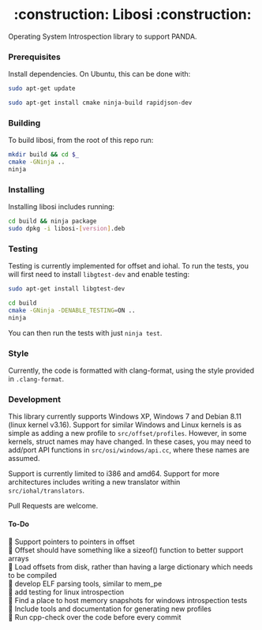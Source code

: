 <h1 align="center">:construction: Libosi :construction:</h1>

Operating System Introspection library to support PANDA.

### Prerequisites

Install dependencies. On Ubuntu, this can be done with:

```bash
sudo apt-get update

sudo apt-get install cmake ninja-build rapidjson-dev
```

### Building

To build libosi, from the root of this repo run:

```bash
mkdir build && cd $_
cmake -GNinja ..
ninja
```

### Installing

Installing libosi includes running:

```bash
cd build && ninja package
sudo dpkg -i libosi-[version].deb
```

### Testing

Testing is currently implemented for offset and iohal. To run the tests, you will 
first need to install `libgtest-dev` and enable testing:

```bash
sudo apt-get install libgtest-dev

cd build
cmake -GNinja -DENABLE_TESTING=ON ..
ninja
```

You can then run the tests with just `ninja test`.

### Style

Currently, the code is formatted with clang-format, using the style provided in `.clang-format`.

### Development

This library currently supports Windows XP, Windows 7 and Debian 8.11 (linux kernel v3.16).
Support for similar Windows and Linux kernels is as simple as adding a new profile to `src/offset/profiles`.
However, in some kernels, struct names may have changed. In these cases, you may need to add/port
API functions in `src/osi/windows/api.cc`, where these names are assumed.

Support is currently limited to i386 and amd64. Support for more architectures includes writing
a new translator within `src/iohal/translators`.

Pull Requests are welcome.

#### To-Do

:pushpin: Support pointers to pointers in offset  
:pushpin: Offset should have something like a sizeof() function to better support arrays  
:pushpin: Load offsets from disk, rather than having a large dictionary which needs to be compiled   
:pushpin: develop ELF parsing tools, similar to mem_pe  
:pushpin: add testing for linux introspection  
:pushpin: Find a place to host memory snapshots for windows introspection tests  
:pushpin: Include tools and documentation for generating new profiles  
:pushpin: Run cpp-check over the code before every commit  
